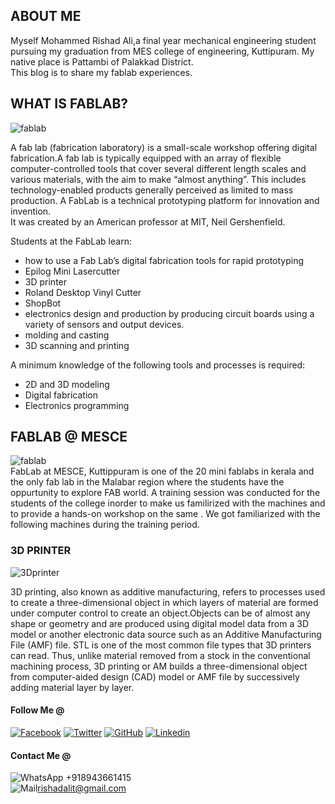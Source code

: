 ## ABOUT ME
Myself Mohammed Rishad Ali,a final year mechanical engineering student pursuing my graduation from MES college of engineering, Kuttipuram.
My native place is Pattambi of Palakkad District.<br>
This blog is to share my fablab experiences.<br>

## WHAT IS FABLAB?<br>
![fablab](http://www.scuolaetecnologia.it/wp-content/uploads/2016/03/fablab.jpg "fablab")


A fab lab (fabrication laboratory) is a small-scale workshop offering digital fabrication.A fab lab is typically equipped with an array of flexible computer-controlled tools that cover several different length scales and various materials, with the aim to make “almost anything”. This includes technology-enabled products generally perceived as limited to mass production. A FabLab is a technical prototyping platform for innovation and invention.<br>
It was created by an American professor at MIT, Neil Gershenfield.

Students at the FabLab learn:
 - how to use a Fab Lab’s digital fabrication tools for rapid prototyping
 - Epilog Mini Lasercutter
 - 3D printer
 - Roland Desktop Vinyl Cutter
 - ShopBot
 - electronics design and production by producing circuit boards using a variety of sensors and output devices.
 - molding and casting
 - 3D scanning and printing
 
A minimum knowledge of the following tools and processes is required:
- 2D and 3D modeling
- Digital fabrication
- Electronics programming
 
## FABLAB @ MESCE
 ![fablab](https://alirezanv.github.io/LAB.jpg "fablab")<br>
FabLab at MESCE, Kuttippuram is one of the 20 mini fablabs in kerala and the only fab lab in the Malabar region  where the students have the oppurtunity to explore FAB world.
A training session was conducted for the students of the college inorder to make us familirized with the machines and to provide a hands-on workshop on the same . We got familiarized with the following machines during the training period.

### 3D PRINTER

 ![3Dprinter](https://jitheeshk.github.io/mescefablab.github.io/852236424_74353[1].jpg "3Dprinter")
 
3D printing, also known as additive manufacturing, refers to processes used to create a three-dimensional object in which layers of material are formed under computer control to create an object.Objects can be of almost any shape or geometry and are produced using digital model data from a 3D model or another electronic data source such as an Additive Manufacturing File (AMF) file. STL is one of the most common file types that 3D printers can read. Thus, unlike material removed from a stock in the conventional machining process, 3D printing or AM builds a three-dimensional object from computer-aided design (CAD) model or AMF file by successively adding material layer by layer.


#### Follow Me @<br>
[![Facebook](https://cdn4.iconfinder.com/data/icons/miu-gloss-social/60/facebook-64.png)](https://www.facebook.com/Rishadalit)
[![Twitter](https://cdn4.iconfinder.com/data/icons/miu-gloss-social/60/twitter-64.png)](https://twitter.com/rishadalit)
[![GitHub](https://cdn4.iconfinder.com/data/icons/miu-gloss-social/60/github-64.png)](https://mohdrishadali.github.io)
[![Linkedin](https://cdn4.iconfinder.com/data/icons/miu-gloss-social/60/linkedin-64.png)](https://www.linkedin.com/in/rishad-ali-a755a097)

#### Contact Me @<br>

![WhatsApp](https://cdn4.iconfinder.com/data/icons/miu-gloss-social/60/whatsapp-24.png) +918943661415<br>
![Mail](https://cdn4.iconfinder.com/data/icons/miu-gloss-social/60/mail-24.png)rishadalit@gmail.com<br>


